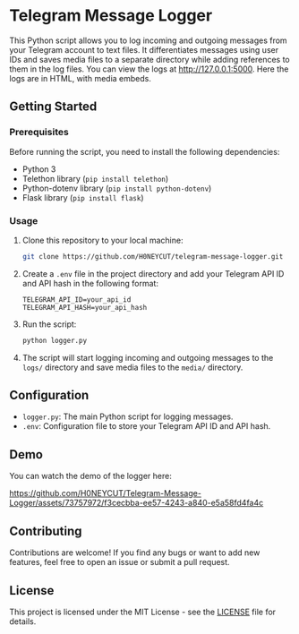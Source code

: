 # Telegram Message Logger

This Python script allows you to log incoming and outgoing messages from your Telegram account to text files. It differentiates messages using user IDs and saves media files to a separate directory while adding references to them in the log files. You can view the logs at http://127.0.0.1:5000. Here the logs are in HTML, with media embeds.

## Getting Started

### Prerequisites

Before running the script, you need to install the following dependencies:

- Python 3
- Telethon library (`pip install telethon`)
- Python-dotenv library (`pip install python-dotenv`)
- Flask library (`pip install flask`)

### Usage

1. Clone this repository to your local machine:

   ```bash
   git clone https://github.com/H0NEYCUT/telegram-message-logger.git
   ```

2. Create a `.env` file in the project directory and add your Telegram API ID and API hash in the following format:

   ```env
   TELEGRAM_API_ID=your_api_id
   TELEGRAM_API_HASH=your_api_hash
   ```

3. Run the script:

   ```bash
   python logger.py
   ```

4. The script will start logging incoming and outgoing messages to the `logs/` directory and save media files to the `media/` directory.

## Configuration

- `logger.py`: The main Python script for logging messages.
- `.env`: Configuration file to store your Telegram API ID and API hash.

## Demo

You can watch the demo of the logger here:


https://github.com/H0NEYCUT/Telegram-Message-Logger/assets/73757972/f3cecbba-ee57-4243-a840-e5a58fd4fa4c


## Contributing

Contributions are welcome! If you find any bugs or want to add new features, feel free to open an issue or submit a pull request.

## License

This project is licensed under the MIT License - see the [LICENSE](LICENSE) file for details.
